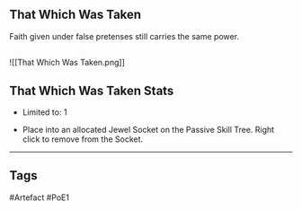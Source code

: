 ## That Which Was Taken
Faith given under false pretenses still carries the same power.
##
![[That Which Was Taken.png]]
## That Which Was Taken Stats
- Limited to: 1

- Place into an allocated Jewel Socket on the Passive Skill Tree. Right click to remove from the Socket.


---
## Tags
#Artefact
#PoE1